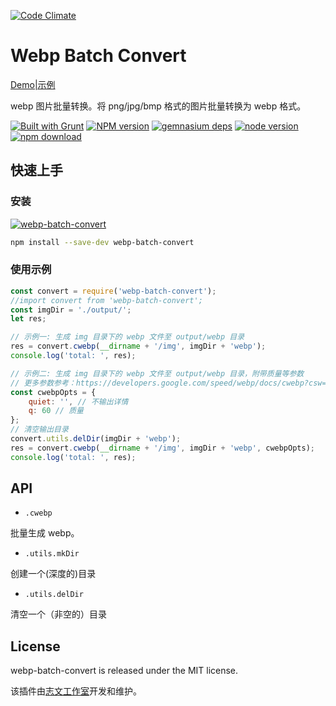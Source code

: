 [![Code Climate](http://lzw.me/images/logo.png)](http://lzw.me)

Webp Batch Convert
========

[Demo|示例](http://lzw.me/pages/demo/webp-batch-convert)

webp 图片批量转换。将 png/jpg/bmp 格式的图片批量转换为 webp 格式。

[![Built with Grunt](https://cdn.gruntjs.com/builtwith.png)](http://gruntjs.com/)
[![NPM version][npm-image]][npm-url]
[![gemnasium deps][gemnasium-image]][gemnasium-url]
[![node version][node-image]][node-url]
[![npm download][download-image]][download-url]

[npm-image]: http://img.shields.io/npm/v/webp-batch-convert.svg?style=flat-square
[npm-url]: http://npmjs.org/package/webp-batch-convert
[gemnasium-image]: http://img.shields.io/gemnasium/lzwme/webp-batch-convert.svg?style=flat-square
[gemnasium-url]: https://gemnasium.com/lzwme/webp-batch-convert
[node-image]: https://img.shields.io/badge/node.js-%3E=_0.10-green.svg?style=flat-square
[node-url]: http://nodejs.org/download/
[download-image]: https://img.shields.io/npm/dm/webp-batch-convert.svg?style=flat-square
[download-url]: https://npmjs.org/package/webp-batch-convert

## 快速上手

### 安装

[![webp-batch-convert](https://nodei.co/npm/webp-batch-convert.png)](https://npmjs.org/package/webp-batch-convert)

```bash
npm install --save-dev webp-batch-convert
```

### 使用示例

```js
const convert = require('webp-batch-convert');
//import convert from 'webp-batch-convert';
const imgDir = './output/';
let res;

// 示例一: 生成 img 目录下的 webp 文件至 output/webp 目录
res = convert.cwebp(__dirname + '/img', imgDir + 'webp');
console.log('total: ', res);

// 示例二: 生成 img 目录下的 webp 文件至 output/webp 目录，附带质量等参数
// 更多参数参考：https://developers.google.com/speed/webp/docs/cwebp?csw=1#options
const cwebpOpts = {
    quiet: '', // 不输出详情
    q: 60 // 质量
};
// 清空输出目录
convert.utils.delDir(imgDir + 'webp');
res = convert.cwebp(__dirname + '/img', imgDir + 'webp', cwebpOpts);
console.log('total: ', res);
```

## API

- `.cwebp`

批量生成 webp。

- `.utils.mkDir`

创建一个(深度的)目录

- `.utils.delDir`

清空一个（非空的）目录

## License

webp-batch-convert is released under the MIT license.

该插件由[志文工作室](https://lzw.me)开发和维护。
